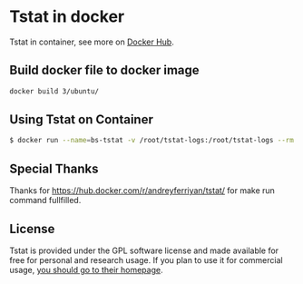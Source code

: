 # Tstat in docker

Tstat in container, see more on [Docker Hub](https://hub.docker.com/r/blacksourcez/tstat/).

## Build docker file to docker image

```bash
docker build 3/ubuntu/
```

## Using Tstat on Container

```bash
$ docker run --name=bs-tstat -v /root/tstat-logs:/root/tstat-logs --rm --net=host -it blacksource/tstat tstat -l -i <your interface name> -s /root/tstat-logs
```

## Special Thanks

Thanks for https://hub.docker.com/r/andreyferriyan/tstat/ for make run command fullfilled.

## License

Tstat is provided under the GPL software license and made available for free for personal and research usage. If you plan to use it for commercial usage, [you should go to their homepage](http://tstat.polito.it/software.php). 
